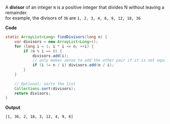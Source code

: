 A **divisor** of an integer `N` is a positive integer that divides N without leaving a remainder.  
for example, the divisors of `36` are `1, 2, 3, 4, 6, 9, 12, 18, 36`

**Code**  
```java
static ArrayList<Long> findDivisors(long n) {  
    var divisors = new ArrayList<Long>();  
    for (long i = 1; i * i <= n; ++i) {  
        if (n % i == 0) {  
            divisors.add(i);  
            // only makes sense to add the other pair if it is not equal.  
            if (i != n / i) divisors.add(n / i);  
        }  
    }  
  
    // Optional: sorts the list  
    Collections.sort(divisors);  
    return divisors;  
}
```

**Output**  
```
[1, 36, 2, 18, 3, 12, 4, 9, 6]
```